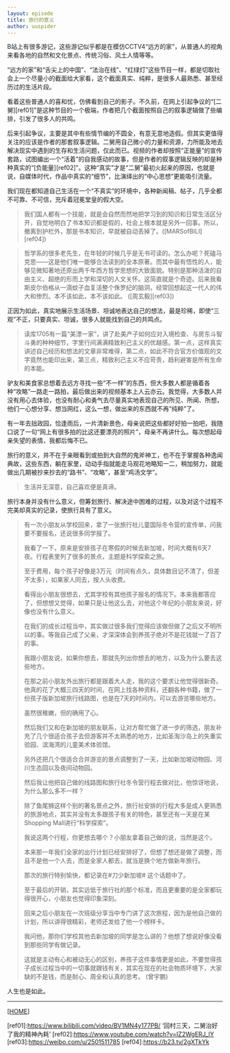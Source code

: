 ```yaml
---
layout: episode
title: 旅行的意义
author: uuspider
---
```

B站上有很多游记，这些游记似乎都是在模仿CCTV4“远方的家”，从普通人的视角来看各地的自然和文化景点、传统习俗、风土人情等等。

“远方的家”和“舌尖上的中国”、“法治在线”、“红绿灯”这些节目一样，都是切取社会上一个尽量小的截面给大家看，这个截面真实、纯粹，是很多人最熟悉、甚至经历过的生活片段。

看着这些普通人的喜和忧，仿佛看到自己的影子。不久前，在网上引起争议的“[二舅][ref01]”是这种节目的一个极端，作者把几个截面按照自己的叙事逻辑做了些编排，引发了很多人的共鸣。

后来引起争议，主要是其中有些情节编的不圆全，有意无意地造假。但其实更值得关注的应该是作者的那套叙事逻辑。二舅用自己微小的力量和资源，力所能及地去解决现实中遇到的生存和生活问题，仅此而已。视频的作者却按照“正能量”的宣传套路，试图编出一个“活着”的自我感动的故事，但是作者的叙事逻辑反映的却是种种真实的“[负能量][ref02]”。这种“真实”才是“二舅”最初火起来的原因，也就是说，自媒体时代，作品中真实的“细节”，比演绎出的“中心思想”更能吸引流量。

我们现在都知道自己生活在一个“不真实”的环境中，各种新闻稿、帖子，几乎全都不可靠、不可信，充斥着冠冕堂皇的假大空。

> 我们国人都有一个技能，就是会自然而然地把学习到的知识和日常生活区分开，自觉地明白了书本知识都是假的，社会上根本就是另外一回事。所以，撤离到护栏外，那是书本知识，早就被自动丢掉了。​ ([MARSofBILI][ref04])

> 哲学系的很多老先生，在年轻的时候几乎是无书可读的。怎么办呢？死磕马克思——这是他们唯一能够合法读到的全本原著。而其中最有悟性的人，能够见微知著地还原出两千年西方哲学思想的大致面貌。特别是那种活泼的自由主义、超绝的形而上学和深切的人文关怀。这简直就是个奇迹。后来我看斯皮尔伯格从一滴蚊子血复活整个侏罗纪的脑洞，经常回想起这一代人的伟大和惨烈。本不该如此，本不该如此。 ([周玄毅][ref03])

正因为如此，真实地展示生活场景、坦诚地表达自己的想法，最是珍稀，即使“三观”不正，只要真实、坦诚，很多人就能找到自己的共鸣点。

> 读库1705有一篇“美漂一家”，讲了赴美产子如何应对入境检查、与房东斗智斗勇的种种细节，字里行间满满精致利己主义的优越感。第一点，这样真实讲述自己经历和想法的文章非常难得，第二点，如此不符合官方价值观的文字竟然也能印出来，第三点，精致利己主义不应苛责，趋利避害是所有生命的本能。

驴友和美食家总想着去远方寻找一些“不一样”的东西，但大多数人都是循着各种“攻略”一路走一路拍，最后做出来的视频基本上人云亦云。我觉得，大多数人并没有用心去体验，也没有耐心和勇气去尽量真实地表现自己的所见、所闻、所想，他们一心想分享、想当网红，这么一想，做出来的东西就不再“纯粹”了。

有一年去拙政园，恰逢雨后，一片清新景色，母亲说把这些都好好拍一拍吧，我随口说了一句“网上有很多拍的比这还要漂亮的照片”，母亲不再讲什么。每次想起母亲失望的表情，我都后悔不已。

旅行的意义，并不在于亲眼看到或拍到大自然的鬼斧神工，也不在于掌握各种逸闻典故，这些东西，躺在家里，动动手指就能走马观花地略知一二，稍加努力，就能做出几期被抄来抄去的“路书”、“攻略”，甚至“鸡汤文学”。

> 生活并无深意，自己喜欢便是真谛。

旅行本身并没有什么意义，但筹划旅行、解决途中困难的过程，以及对这个过程不完美却真实的记录，使旅行具有了意义。

> 有一次小朋友从学校回来，拿了一张旅行社儿童国际冬令营的宣传单，问我要不要报名，还说很多同学报了。
>
> 我看了一下，原来是安排孩子在寒假的时候去新加坡，时间大概有6天7夜。行程表里列了很多的景点，主题是科学探索之旅。
>
> 至于费用，每个孩子好像是3万元（时间有点久，具体数目记不清了，但差不太多），如果家人同去，按人头收费。
>
> 看得出小朋友很想去，尤其学校有其他孩子报名的情况下。本来我都答应了，但想想又觉得，如果只是让他这么去，对他这个年纪的小朋友来说，好像也没有什么意义。
>
> 在我们的成长过程当中，其实做过很多我们觉得应该做但做了之后又不明所以的事。等我自己成了父亲，才深深体会到养孩子绝对不是花钱就一了百了的事。
>
> 我跟小朋友说，如果你想去，那就先列出你想去的地方，以及为什么要去这些地方。
>
> 在那之前小朋友外出旅行都是跟着大人走，我的这个要求让他觉得很新奇。他真的花了大概三四天的时间，在网上找各种资料，还翻各种书籍，做了一份孩子版新加坡旅行线路图，也是在7天的时间内，可以去游览哪些地方。
>
> 虽然很稚嫩，但的确用了心。
>
> 然后我们又和在新加坡的朋友联系，让对方帮忙做了进一步的筛选，朋友补充了几个很适合孩子去但游客并不太熟悉的地方，比如圣淘沙岛上的失重实验园、滨海湾的儿童美术体验馆。
>
> 另外还把几个很适合合并游览的景点调整到了一天，比如新加坡动物园、河川生态园以及夜间动物园。
>
> 然后我让他把自己做的线路图和旅行社冬令营行程去做对比，他惊讶地说，为什么那么多不一样？
>
> 除了鱼尾狮这样个别的著名景点之外，旅行社安排的行程大多是成人更熟悉的旅游地点，其实并没有太多跟孩子有关的特色，甚至还有一天是在某Shopping Mall进行“科学探索”。
>
> 我说这两个行程，你更想去哪个？小朋友拿着自己做的说，当然是这个。
>
> 本来那一年我们全家的出行计划已经安排好了，但想了想还是做了调整，而且不是他一个人去，而是全家人都去，就当是换个地方做新年旅行。
>
> 那次的旅行特别愉快，都记录在#刀少新加坡# 这个话题中了。
>
> 至于最后的开销，其实远低于旅行社的那个标准，而且更重要的是全家都玩得很开心，小朋友也觉得印象深刻。
>
> 回来之后小朋友在一次班级分享当中专门讲了这次旅程，因为是他自己做的计划，所以讲得很精彩，老师还发给了他一个榜样卡。
>
> 我问他，那你们学校其他去新加坡的同学是怎么讲的？他想了想说好像没看到那些同学有做记录。
>
> 这就是主动有心和被动无心的区别，养孩子这件事情更是如此，不要觉得孩子成长过程当中的一切事就跟钱有关，其实在现在的社会物质环境下，大家缺的不是钱，而是耐心、周全和认真的思考。 (曾宇鹏)

人生也是如此。

***

[[HOME][episode]]

[episode]:http://about.uuspider.com/2019/06/02/episodeindex.html
[ref01]:https://www.bilibili.com/video/BV1MN4y177PB/ ‘回村三天，二舅治好了我的精神內耗’
[ref02]:https://www.youtube.com/watch?v=IZ2WgERJ_IY
[ref03]:https://weibo.com/u/2501511785
[ref04]:https://b23.tv/2gXTkYk
